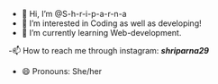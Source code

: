 - 👋 Hi, I’m @S-h-r-i-p-a-r-n-a
- 👀 I’m interested in Coding as well as developing!
- 🌱 I’m currently learning Web-development.
 
-📫 How to reach me through instagram: ___shriparna29___
- 😄 Pronouns: She/her
  

<!---
S-h-r-i-p-a-r-n-a/S-h-r-i-p-a-r-n-a is a ✨ special ✨ repository because its `README.md` (this file) appears on your GitHub profile.
You can click the Preview link to take a look at your changes.
--->

